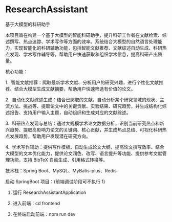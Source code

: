 # ResearchAssistant
基于大模型的科研助手

本项目旨在构建一个基于大模型的智能科研助手，提升科研工作者在文献检索、综述撰写、热点追踪、学术写作等方面的效率。系统结合大模型的自然语言处理能力，实现智能化的科研辅助功能，包括智能文献推荐、文献综述自动生成、科研热点发现、学术写作辅导等，帮助用户快速获取和组织学术信息，提高科研产出质量。

核心功能：

1.  智能文献推荐：爬取最新学术文献、分析用户的研究兴趣，进行个性化文献推荐、结合大模型生成文献摘要，帮助用户快速筛选有价值的论文。

2.  自动化文献综述生成：结合已爬取的文献，自动分析某个研究领域的现状、主流方法、挑战等、提取论文中的关键贡献、实验结果、研究趋势，并生成结构化综述报告、支持用户输入主题，自动组织和生成对应的文献综述。

3.  科研热点发现与总结：通过大规模学术论文数据分析，识别当前研究热点和新兴趋势、提取高影响力论文的关键词、核心贡献，并生成热点总结、可视化科研热点发展趋势，帮助用户发现潜在研究方向。

4.  学术写作辅助：提供写作模板、自动生成论文大纲，提高论文撰写效率、结合大模型的文本优化能力，提供论文润色、改写、语言提升等功能、提供参考文献管理功能，支持 BibTeX 自动生成、引用格式转换等。


技术栈：Spring Boot、MySQL、MyBatis-plus、Redis


启动 SpringBoot 项目：(前端调试阶段可不执行 1）

1. 运行 ResearchAssistantApplication

2. 进入前端：cd frontend

3. 在终端启动前端：npm run dev
